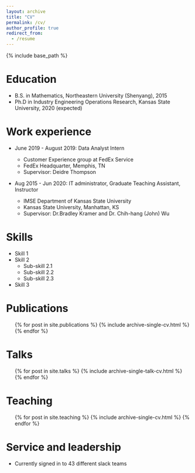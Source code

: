 ```yaml
---
layout: archive
title: "CV"
permalink: /cv/
author_profile: true
redirect_from:
  - /resume
---
```


{% include base_path %}

Education
======
* B.S. in Mathematics, Northeastern University (Shenyang), 2015
* Ph.D in Industry Engineering Operations Research, Kansas State University, 2020 (expected)

Work experience
======
* June 2019 - August 2019: Data Analyst Intern
  * Customer Experience group at FedEx Service 
  * FedEx Headquarter, Memphis, TN
  * Supervisor: Deidre Thompson
  
* Aug 2015 - Jun 2020: IT administrator, Graduate Teaching Assistant, Instructor
  * IMSE Department of Kansas State University
  * Kansas State University, Manhattan, KS
  * Supervisor: Dr.Bradley Kramer and Dr. Chih-hang (John) Wu
  
  
Skills
======
* Skill 1
* Skill 2
  * Sub-skill 2.1
  * Sub-skill 2.2
  * Sub-skill 2.3
* Skill 3

Publications
======
  <ul>{% for post in site.publications %}
    {% include archive-single-cv.html %}
  {% endfor %}</ul>
  
Talks
======
  <ul>{% for post in site.talks %}
    {% include archive-single-talk-cv.html %}
  {% endfor %}</ul>
  
Teaching
======
  <ul>{% for post in site.teaching %}
    {% include archive-single-cv.html %}
  {% endfor %}</ul>
  
Service and leadership
======
* Currently signed in to 43 different slack teams

